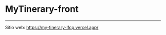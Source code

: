 # MyTinerary-front

<hr>

Sitio web: https://my-tinerary-lfcp.vercel.app/
<!---- [My Tinerary Web App](https://my-tinerary-team-x.vercel.app/) -->
